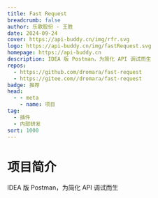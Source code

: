 ```yaml
---
title: Fast Request
breadcrumb: false
author: 乐歌股份 - 王胜
date: 2024-09-24
cover: https://api-buddy.cn/img/rfr.svg
logo: https://api-buddy.cn/img/fastRequest.svg
homepage: https://api-buddy.cn
description: IDEA 版 Postman，为简化 API 调试而生
repos:
  - https://github.com/dromara/fast-request
  - https://gitee.com//dromara/fast-request
badge: 推荐
head:
  - - meta
    - name: 项目
tag:
  - 插件
  - 内部研发
sort: 1000
---
```




# 项目简介
IDEA 版 Postman，为简化 API 调试而生